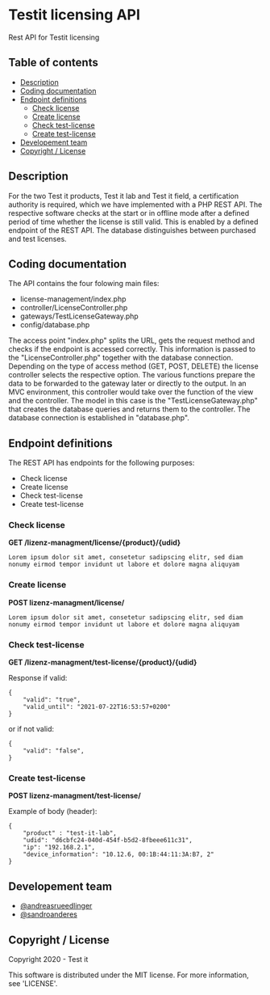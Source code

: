 # Testit licensing API
 Rest API for Testit licensing
 
 ## Table of contents

* [Description](#description)
* [Coding documentation](#coding-documentation)
* [Endpoint definitions](#endpoint-definitions)
  * [Check license](#check-license)
  * [Create license](#create-license)
  * [Check test-license](#check-test-license)
  * [Create test-license](#create-test-license)
* [Developement team](#developement-team)
* [Copyright / License](#copyright--license)

## Description
For the two Test it products, Test it lab and Test it field, a certification authority is required, which we have implemented with a PHP REST API. The respective software checks at the start or in offline mode after a defined period of time whether the license is still valid. This is enabled by a defined endpoint of the REST API. The database distinguishes between purchased and test licenses.

## Coding documentation
The API contains the four folowing main files:
* license-management/index.php
* controller/LicenseController.php
* gateways/TestLicenseGateway.php
* config/database.php

The access point "index.php" splits the URL, gets the request method and checks if the endpoint is accessed correctly.
This information is passed to the "LicenseController.php" together with the database connection. Depending on the type of access method (GET, POST, DELETE) the license controller selects the respective option. The various functions prepare the data to be forwarded to the gateway later or directly to the output. In an MVC environment, this controller would take over the function of the view and the controller. The model in this case is the "TestLicenseGateway.php" that creates the database queries and returns them to the controller. The database connection is established in "database.php".

## Endpoint definitions
The REST API has endpoints for the following purposes:
* Check license
* Create license
* Check test-license
* Create test-license

### Check license
**GET /lizenz-managment/license/{product}/{udid}**
```
Lorem ipsum dolor sit amet, consetetur sadipscing elitr, sed diam nonumy eirmod tempor invidunt ut labore et dolore magna aliquyam
```
### Create license
**POST lizenz-managment/license/**
```
Lorem ipsum dolor sit amet, consetetur sadipscing elitr, sed diam nonumy eirmod tempor invidunt ut labore et dolore magna aliquyam
```
### Check test-license
**GET /lizenz-managment/test-license/{product}/{udid}**

Response if valid:
```
{
    "valid": "true",
    "valid_until": "2021-07-22T16:53:57+0200"
}
```
or if not valid:
```
{
    "valid": "false",
}
```
### Create test-license
**POST lizenz-managment/test-license/**

Example of body (header):
```
{
    "product" : "test-it-lab",
    "udid": "d6cbfc24-040d-454f-b5d2-8fbeee611c31",
    "ip": "192.168.2.1",
    "device_information": "10.12.6, 00:1B:44:11:3A:B7, 2"
}
```

## Developement team
* [@andreasrueedlinger](https://github.com/andreasrueedlinger)
* [@sandroanderes](https://github.com/sandroanderes)

## Copyright / License

Copyright 2020 - Test it

This software is distributed under the MIT license. For more information, see 'LICENSE'.

